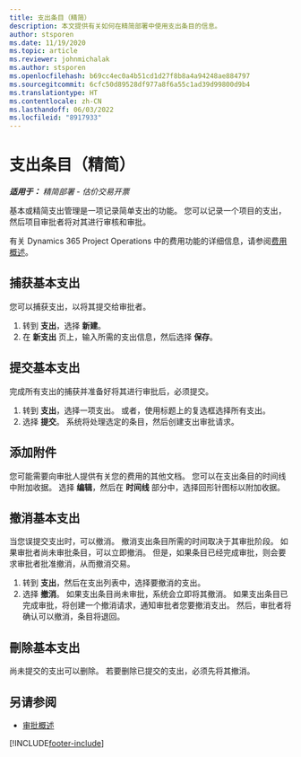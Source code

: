 ```yaml
---
title: 支出条目（精简）
description: 本文提供有关如何在精简部署中使用支出条目的信息。
author: stsporen
ms.date: 11/19/2020
ms.topic: article
ms.reviewer: johnmichalak
ms.author: stsporen
ms.openlocfilehash: b69cc4ec0a4b51cd1d27f8b8a4a94248ae884797
ms.sourcegitcommit: 6cfc50d89528df977a8f6a55c1ad39d99800d9b4
ms.translationtype: HT
ms.contentlocale: zh-CN
ms.lasthandoff: 06/03/2022
ms.locfileid: "8917933"
---
```

# <a name="expense-entry-lite"></a>支出条目（精简）

_**适用于：** 精简部署 - 估价交易开票_

基本或精简支出管理是一项记录简单支出的功能。 您可以记录一个项目的支出，然后项目审批者将对其进行审核和审批。

有关 Dynamics 365 Project Operations 中的费用功能的详细信息，请参阅[费用概述](expense-overview.md)。

## <a name="capture-a-basic-expense"></a>捕获基本支出

您可以捕获支出，以将其提交给审批者。

1. 转到 **支出**，选择 **新建**。
2. 在 **新支出** 页上，输入所需的支出信息，然后选择 **保存**。

## <a name="submit-a-basic-expense"></a>提交基本支出

完成所有支出的捕获并准备好将其进行审批后，必须提交。

1. 转到 **支出**，选择一项支出。 或者，使用标题上的复选框选择所有支出。
2. 选择 **提交**。 系统将处理选定的条目，然后创建支出审批请求。

## <a name="add-an-attachment"></a>添加附件

您可能需要向审批人提供有关您的费用的其他文档。 您可以在支出条目的时间线中附加收据。 选择 **编辑**，然后在 **时间线** 部分中，选择回形针图标以附加收据。

## <a name="recall-a-basic-expense"></a>撤消基本支出

当您误提交支出时，可以撤消。 撤消支出条目所需的时间取决于其审批阶段。  如果审批者尚未审批条目，可以立即撤消。 但是，如果条目已经完成审批，则会要求审批者批准撤消，从而撤消交易。

1. 转到 **支出**，然后在支出列表中，选择要撤消的支出。
2. 选择 **撤消**。 如果支出条目尚未审批，系统会立即将其撤消。 如果支出条目已完成审批，将创建一个撤消请求，通知审批者您要撤消支出。 然后，审批者将确认可以撤消，条目将退回。

## <a name="delete-a-basic-expense"></a>刪除基本支出

尚未提交的支出可以删除。 若要删除已提交的支出，必须先将其撤消。

## <a name="see-also"></a>另请参阅

- [审批概述](../approvals/approvals-overview.md)


[!INCLUDE[footer-include](../includes/footer-banner.md)]